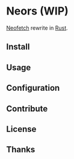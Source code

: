 # Neors (WIP)

[Neofetch](https://github.com/dylanaraps/neofetch/) rewrite in [Rust](https://rust-lang.org).

## Install

## Usage

## Configuration

## Contribute

## License

## Thanks

